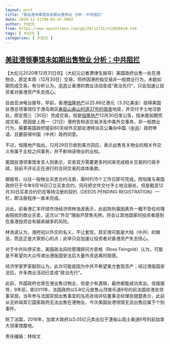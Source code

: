 ```yaml
---
layout: post
title: "美驻港领事馆未如期出售物业 分析：中共阻拦"
date: 2020-12-31T08:03:47.000Z
author: 大纪元
from: https://www.epochtimes.com/gb/20/12/31/n12656610.htm
tags: [ 大纪元 ]
categories: [ 大纪元 ]
---
```

<!--1609401827000-->
[美驻港领事馆未如期出售物业 分析：中共阻拦](https://www.epochtimes.com/gb/20/12/31/n12656610.htm)
------

<div>
<p>【大纪元2020年12月31日讯】（大纪元记者萧律生报导）美国政府出售一处在港物业，原定本周（12月30日）交易，但终因港府指交易非一般商业行为，未能如期完成交易。有分析认为，<a href="https://www.epochtimes.com/gb/tag/%E4%B8%AD%E5%85%B1.html">中共</a>让香港的商业活动变成“政治先行”，只会加速让投资者对香港资产失去信心。</p><p>自由亚洲电台报导，早前，香港<a href="https://www.epochtimes.com/gb/tag/%E6%81%92%E9%9A%86%E5%9C%B0%E4%BA%A7.html">恒隆地产</a>以25.66亿港元（3.3亿美金）投得美国驻港总领事馆位于港岛南区<a href="https://www.epochtimes.com/gb/tag/%E5%AF%BF%E8%87%A3%E5%B1%B1%E5%AF%BF%E5%B1%B1%E6%9D%91%E9%81%9337%E5%8F%B7%E7%9A%84%E5%AE%BF%E8%88%8D.html">寿臣山寿山村道37号的宿舍</a>地皮，并交付予土地注册处，原定周三（30日）完成交易。但是<a href="https://www.epochtimes.com/gb/tag/%E6%81%92%E9%9A%86%E5%9C%B0%E4%BA%A7.html">恒隆地产</a>12月30日发公告，指未能如期完成交易，原因是上周一（21日）港府告知该交易涉及中美外交事务，非一般商业行为，需要美国政府提前60天经外交部驻港特派员公署向中国（<a href="https://www.epochtimes.com/gb/tag/%E4%B8%AD%E5%85%B1.html">中共</a>）政府申请，且要获得中国（中共）政府同意。</p><p>不过，恒隆地产指出，12月29日已收到美方回应，表示出售有关物业的相关外交义务属于主权之间事务，并不影响该物业的业权。</p><p>美国驻港领事馆发言人则表示，买卖双方需要更多时间来完成相关交易的行政手续，目前不评论正在进行的合同交易的具体条款。</p><p>据报导，以往一般物业买卖合约注册，需时约15个工作日即可完成。而恒隆与美国政府已于今年9月16日订立买卖合约，同月把文件交付予土地注册处，但是截至12月30日买卖合约仍在等待注册的契约（DEEDS PENDING REGISTRATION）一栏，即注册程序一直未完成。</p><p>对此，前香港汇丰环球市场经济师林浩波表示，此前除刑事因素外一概不受任何理由阻扰的商业买卖，这次以“外交”理由开禁售先例，将会让其他国家的投资者感到在香港投资会有越来越多的风险。</p><p>林浩波认为，港府冠以外交的名义，不让套现，其实很可能是大陆（中共）的做法，而这正是大家担心的点；此举只会加速让投资者对香港资产失去信心。</p><p>对于中共叫停买卖，美国政治风险管理顾问方恩格（Ross Feingold）认为，可能是不希望向大众传递出港版国安法后大量外资逃离的观感。</p><p>经济学家罗家聪则认为，此次可能是因为中共不希望美方套现资产；经过港版国安法后，许多商业活动已变成“政治先行”。</p><p>此前，外国政府也曾在港出售过物业，但是少有遇阻，最终都能成功卖出。信报报导，9年前，即2011年，法国政府以5.8亿元放售山顶普乐道8号的前法国驻港总领事官邸。当年参与法国官邸出售事宜的泓亮咨询评估董事总经理张翘楚表示，此前从无听闻其它国家政府无法出售在港物业，今次美国驻港领馆无法出售应属于个别事件。</p><p>除了法国，2016年，加拿大政府以5.05亿元卖出位于渣甸山高士美道6号的前加拿大领事馆屋地。</p><p>责任编辑：林琮文</p>
</div>
